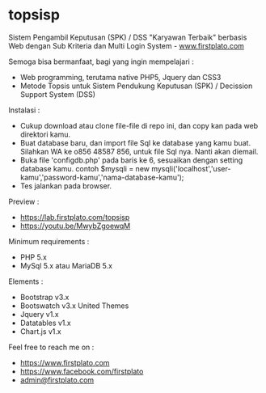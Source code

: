 # topsisp
Sistem Pengambil Keputusan (SPK) / DSS "Karyawan Terbaik" berbasis Web dengan Sub Kriteria dan Multi Login System - www.firstplato.com

Semoga bisa bermanfaat, bagi yang ingin mempelajari :
- Web programming, terutama native PHP5, Jquery dan CSS3
- Metode Topsis untuk Sistem Pendukung Keputusan (SPK) / Decission Support System (DSS)

Instalasi :
- Cukup download atau clone file-file di repo ini, dan copy kan pada web direktori kamu.
- Buat database baru, dan import file Sql ke database yang kamu buat. 
  Silahkan WA ke o856 48587 856, untuk file Sql nya. Nanti akan diemail. 
- Buka file 'configdb.php' pada baris ke 6, sesuaikan dengan setting database kamu.
  contoh $mysqli = new mysqli('localhost','user-kamu','password-kamu','nama-database-kamu');
- Tes jalankan pada browser.

Preview :
- https://lab.firstplato.com/topsisp
- https://youtu.be/MwybZgoewqM

Minimum requirements :
- PHP 5.x
- MySql 5.x atau MariaDB 5.x

Elements :
- Bootstrap v3.x
- Bootswatch v3.x United Themes
- Jquery v1.x
- Datatables v1.x
- Chart.js v1.x

Feel free to reach me on :
- https://www.firstplato.com
- https://www.facebook.com/firstplato
- admin@firstplato.com
